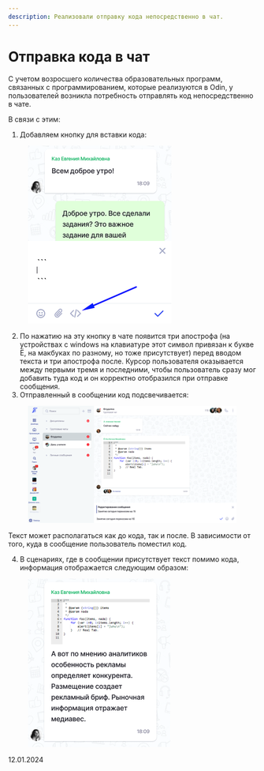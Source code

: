```yaml
---
description: Реализовали отправку кода непосредственно в чат.
---
```


# Отправка кода в чат

С учетом возросшего количества образовательных программ, связанных с программированием, которые реализуются в Odin, у пользователей возникла потребность отправлять код непосредственно в чате.

В связи с этим:

1. Добавляем кнопку для вставки кода:

<figure><img src="../../.gitbook/assets/image (792).png" alt=""><figcaption></figcaption></figure>

2. По нажатию на эту кнопку в чате появится три апострофа (на устройствах c windows на клавиатуре этот символ привязан к букве Ё, на макбуках по разному, но тоже присутствует) перед вводом текста и три апострофа после. Курсор пользователя оказывается между первыми тремя и последними, чтобы пользователь сразу мог добавить туда код и он корректно отобразился при отправке сообщения.
3. Отправленный в сообщении код подсвечивается:

<figure><img src="../../.gitbook/assets/image (793).png" alt=""><figcaption></figcaption></figure>

Текст может располагаться как до кода, так и после. В зависимости от того, куда в сообщение пользователь поместил код.

4. В сценариях, где в сообщении присутствует текст помимо кода, информация отображается следующим образом:

<figure><img src="../../.gitbook/assets/image (794).png" alt=""><figcaption></figcaption></figure>

12.01.2024
